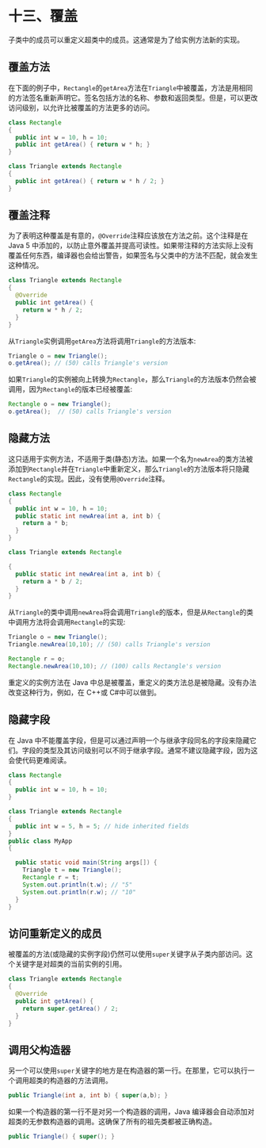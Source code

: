 # 十三、覆盖

子类中的成员可以重定义超类中的成员。这通常是为了给实例方法新的实现。

## 覆盖方法

在下面的例子中，`Rectangle`的`getArea`方法在`Triangle`中被覆盖，方法是用相同的方法签名重新声明它。签名包括方法的名称、参数和返回类型。但是，可以更改访问级别，以允许比被覆盖的方法更多的访问。

```java
class Rectangle
{
  public int w = 10, h = 10;
  public int getArea() { return w * h; }
}

class Triangle extends Rectangle
{
  public int getArea() { return w * h / 2; }
}

```

## 覆盖注释

为了表明这种覆盖是有意的，`@Override`注释应该放在方法之前。这个注释是在 Java 5 中添加的，以防止意外覆盖并提高可读性。如果带注释的方法实际上没有覆盖任何东西，编译器也会给出警告，如果签名与父类中的方法不匹配，就会发生这种情况。

```java
class Triangle extends Rectangle
{
  @Override
  public int getArea() {
    return w * h / 2;
  }
}

```

从`Triangle`实例调用`getArea`方法将调用`Triangle`的方法版本:

```java
Triangle o = new Triangle();
o.getArea(); // (50) calls Triangle's version

```

如果`Triangle`的实例被向上转换为`Rectangle`，那么`Triangle`的方法版本仍然会被调用，因为`Rectangle`的版本已经被覆盖:

```java
Rectangle o = new Triangle();
o.getArea();  // (50) calls Triangle's version

```

## 隐藏方法

这只适用于实例方法，不适用于类(静态)方法。如果一个名为`newArea`的类方法被添加到`Rectangle`并在`Triangle`中重新定义，那么`Triangle`的方法版本将只隐藏`Rectangle`的实现。因此，没有使用`@Override`注释。

```java
class Rectangle
{
  public int w = 10, h = 10;
  public static int newArea(int a, int b) {
    return a * b;
  }
}

class Triangle extends Rectangle

{
  public static int newArea(int a, int b) {
    return a * b / 2;
  }
}

```

从`Triangle`的类中调用`newArea`将会调用`Triangle`的版本，但是从`Rectangle`的类中调用方法将会调用`Rectangle`的实现:

```java
Triangle o = new Triangle();
Triangle.newArea(10,10); // (50) calls Triangle's version

Rectangle r = o;
Rectangle.newArea(10,10); // (100) calls Rectangle's version

```

重定义的实例方法在 Java 中总是被覆盖，重定义的类方法总是被隐藏。没有办法改变这种行为，例如，在 C++或 C#中可以做到。

## 隐藏字段

在 Java 中不能覆盖字段，但是可以通过声明一个与继承字段同名的字段来隐藏它们。字段的类型及其访问级别可以不同于继承字段。通常不建议隐藏字段，因为这会使代码更难阅读。

```java
class Rectangle
{
  public int w = 10, h = 10;
}

class Triangle extends Rectangle
{
  public int w = 5, h = 5; // hide inherited fields
}
public class MyApp
{

  public static void main(String args[]) {
    Triangle t = new Triangle();
    Rectangle r = t;
    System.out.println(t.w); // "5"
    System.out.println(r.w); // "10"
  }
}

```

## 访问重新定义的成员

被覆盖的方法(或隐藏的实例字段)仍然可以使用`super`关键字从子类内部访问。这个关键字是对超类的当前实例的引用。

```java
class Triangle extends Rectangle
{
  @Override
  public int getArea() {
    return super.getArea() / 2;
  }
}

```

## 调用父构造器

另一个可以使用`super`关键字的地方是在构造器的第一行。在那里，它可以执行一个调用超类的构造器的方法调用。

```java
public Triangle(int a, int b) { super(a,b); }

```

如果一个构造器的第一行不是对另一个构造器的调用，Java 编译器会自动添加对超类的无参数构造器的调用。这确保了所有的祖先类都被正确构造。

```java
public Triangle() { super(); }

```